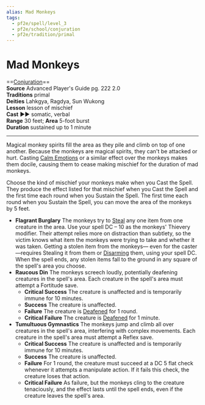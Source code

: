 ```yaml
---
alias: Mad Monkeys
tags:
  - pf2e/spell/level_3
  - pf2e/school/conjuration
  - pf2e/tradition/primal
---
```


# Mad Monkeys

==[Conjuration](../../../Traits/Conjuration.md)==  
__Source__ Advanced Player's Guide pg. 222 2.0  
**Traditions** primal  
**Deities** Lahkgya, Ragdya, Sun Wukong  
**Lesson** lesson of mischief  
**Cast** ►► somatic, verbal  
**Range** 30 feet; **Area** 5-foot burst  
**Duration** sustained up to 1 minute

---

Magical monkey spirits fill the area as they pile and climb on top of one another. Because the monkeys are magical spirits, they can't be attacked or hurt. Casting [Calm Emotions](../Level%202/Calm%20Emotions.md) or a similar effect over the monkeys makes them docile, causing them to cease making mischief for the duration of mad monkeys.

Choose the kind of mischief your monkeys make when you Cast the Spell. They produce the effect listed for that mischief when you Cast the Spell and the first time each round when you Sustain the Spell. The first time each round when you Sustain the Spell, you can move the area of the monkeys by 5 feet.

- **Flagrant Burglary** The monkeys try to [Steal](../../../Rules/Actions/Steal.md) any one item from one creature in the area. Use your spell DC – 10 as the monkeys' Thievery modifier. Their attempt relies more on distraction than subtlety, so the victim knows what item the monkeys were trying to take and whether it was taken. Getting a stolen item from the monkeys— even for the caster—requires Stealing it from them or [Disarming](../../../Rules/Actions/Disarm.md) them, using your spell DC. When the spell ends, any stolen items fall to the ground in any square of the spell's area you choose.
- **Raucous Din** The monkeys screech loudly, potentially deafening creatures in the spell's area. Each creature in the spell's area must attempt a Fortitude save.
	- **Critical Success** The creature is unaffected and is temporarily immune for 10 minutes.
	- **Success** The creature is unaffected.
	- **Failure** The creature is [Deafened](../../../Conditions/Deafened.md) for 1 round.
	- **Critical Failure** The creature is [Deafened](../../../Conditions/Deafened.md) for 1 minute.
- **Tumultuous Gymnastics** The monkeys jump and climb all over creatures in the spell's area, interfering with complex movements. Each creature in the spell's area must attempt a Reflex save.
	- **Critical Success** The creature is unaffected and is temporarily immune for 10 minutes.
	- **Success** The creature is unaffected.
	- **Failure** For 1 round, the creature must succeed at a DC 5 flat check whenever it attempts a manipulate action. If it fails this check, the creature loses that action.
	- **Critical Failure** As failure, but the monkeys cling to the creature tenaciously, and the effect lasts until the spell ends, even if the creature leaves the spell's area.
